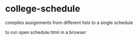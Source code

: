 # college-schedule
compiles assignments from different lists to a single schedule

to run open schedule.html in a browser
